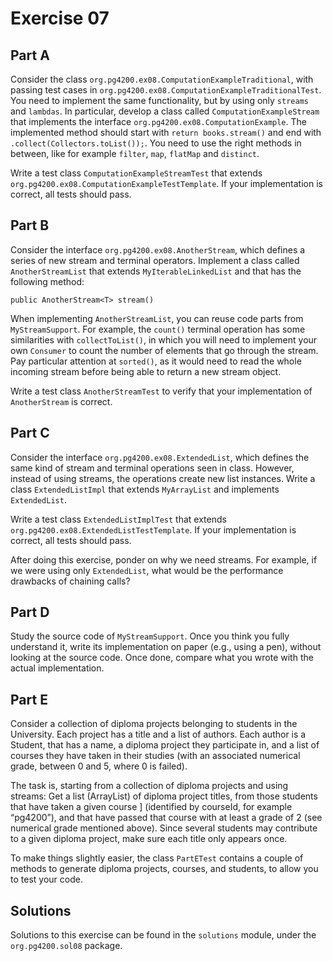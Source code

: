 # Exercise 07

## Part A

Consider the class `org.pg4200.ex08.ComputationExampleTraditional`, with
passing test cases in `org.pg4200.ex08.ComputationExampleTraditionalTest`.
You need to implement the same functionality, but by using only `streams` and `lambdas`.
In particular, develop a class called `ComputationExampleStream` that
implements the interface `org.pg4200.ex08.ComputationExample`.
The implemented method should start with `return books.stream()` and
end with `.collect(Collectors.toList());`.
You need to use the right methods in between, like for example 
`filter`, `map`, `flatMap` and `distinct`.

Write a test class `ComputationExampleStreamTest` that extends     
`org.pg4200.ex08.ComputationExampleTestTemplate`.
If your implementation is correct, all tests should pass. 

## Part B

Consider the interface `org.pg4200.ex08.AnotherStream`, which defines a series of
new stream and terminal operators.
Implement a class called `AnotherStreamList` that extends `MyIterableLinkedList` and
that has the following method:

    public AnotherStream<T> stream()
    
When implementing `AnotherStreamList`, you can reuse code parts from `MyStreamSupport`.
For example, the `count()` terminal operation has some similarities with `collectToList()`,
in which you will need to implement your own `Consumer` to count the number of elements
that go through the stream.    
Pay particular attention at `sorted()`, as it would need to read the whole incoming stream
before being able to return a new stream object.  

Write a test class `AnotherStreamTest` to verify that your implementation of `AnotherStream` is correct.

## Part C

Consider the interface `org.pg4200.ex08.ExtendedList`, which defines the same kind
of stream and terminal operations seen in class.
However, instead of using streams, the operations create new list instances.
Write a class `ExtendedListImpl` that extends `MyArrayList` and implements `ExtendedList`.  

Write a test class `ExtendedListImplTest` that 
extends `org.pg4200.ex08.ExtendedListTestTemplate`.
If your implementation is correct, all tests should pass. 

After doing this exercise, ponder on why we need streams.
For example, if we were using only `ExtendedList`, what would be the performance drawbacks
of chaining calls?

## Part D

Study the source code of `MyStreamSupport`.
Once you think you fully understand it, write its implementation
on paper (e.g., using a pen), without looking at the source code.
Once done, compare what you wrote with the actual implementation. 

## Part E

Consider a collection of diploma projects belonging to students in the University. 
Each project has a title and a list of authors.
Each author is a Student, that has a name, a diploma project they participate in, 
and a list of courses they have taken in their studies 
(with an associated numerical grade, between 0 and 5, where 0 is failed).

The task is, starting from a collection of diploma projects and using streams:
Get a list (ArrayList) of diploma project titles, from those students that have taken a given course ]
(identified by courseId, for example “pg4200”), and that have passed that course with at least a grade of 2 
(see numerical grade mentioned above). Since several students may contribute to a given diploma project, 
make sure each title only appears once.

To make things slightly easier, the class `PartETest` contains a couple of methods
to generate diploma projects, courses, and students, to allow you to test your code. 

## Solutions

Solutions to this exercise can be found in the `solutions`
module, under the `org.pg4200.sol08` package.